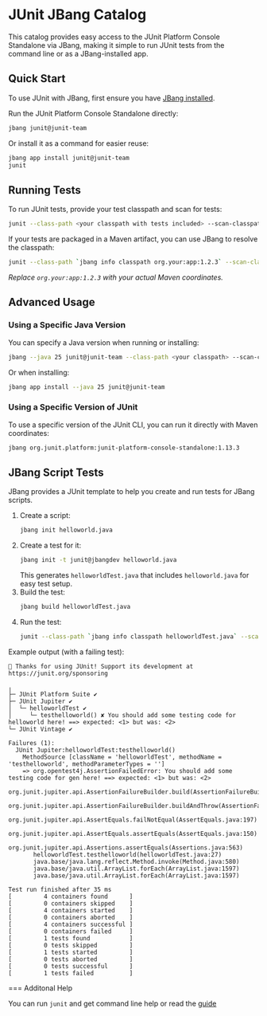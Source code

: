 # JUnit JBang Catalog

This catalog provides easy access to the JUnit Platform Console Standalone via JBang, making it simple to run JUnit tests from the command line or as a JBang-installed app.

## Quick Start

To use JUnit with JBang, first ensure you have [JBang installed](https://www.jbang.dev/download).

Run the JUnit Platform Console Standalone directly:

```sh
jbang junit@junit-team
```

Or install it as a command for easier reuse:

```sh
jbang app install junit@junit-team
junit
```

## Running Tests

To run JUnit tests, provide your test classpath and scan for tests:

```sh
junit --class-path <your classpath with tests included> --scan-classpath
```

If your tests are packaged in a Maven artifact, you can use JBang to resolve the classpath:

```sh
junit --class-path `jbang info classpath org.your:app:1.2.3` --scan-classpath
```
_Replace `org.your:app:1.2.3` with your actual Maven coordinates._

## Advanced Usage

### Using a Specific Java Version

You can specify a Java version when running or installing:

```sh
jbang --java 25 junit@junit-team --class-path <your classpath> --scan-classpath
```

Or when installing:

```sh
jbang app install --java 25 junit@junit-team
```

### Using a Specific Version of JUnit

To use a specific version of the JUnit CLI, you can run it directly with Maven coordinates:

```sh
jbang org.junit.platform:junit-platform-console-standalone:1.13.3
```

## JBang Script Tests

JBang provides a JUnit template to help you create and run tests for JBang scripts.

1. Create a script:
   ```sh
   jbang init helloworld.java
   ```
2. Create a test for it:
   ```sh
   jbang init -t junit@jbangdev helloworld.java
   ```
   This generates `helloworldTest.java` that includes `helloworld.java` for easy test setup.
3. Build the test:
   ```sh
   jbang build helloworldTest.java
   ```
4. Run the test:
   ```sh
   junit --class-path `jbang info classpath helloworldTest.java` --scan-classpath
   ```

Example output (with a failing test):

```
💚 Thanks for using JUnit! Support its development at https://junit.org/sponsoring

╷
├─ JUnit Platform Suite ✔
├─ JUnit Jupiter ✔
│  └─ helloworldTest ✔
│     └─ testhelloworld() ✘ You should add some testing code for helloworld here! ==> expected: <1> but was: <2>
└─ JUnit Vintage ✔

Failures (1):
  JUnit Jupiter:helloworldTest:testhelloworld()
    MethodSource [className = 'helloworldTest', methodName = 'testhelloworld', methodParameterTypes = '']
    => org.opentest4j.AssertionFailedError: You should add some testing code for gen here! ==> expected: <1> but was: <2>
       org.junit.jupiter.api.AssertionFailureBuilder.build(AssertionFailureBuilder.java:151)
       org.junit.jupiter.api.AssertionFailureBuilder.buildAndThrow(AssertionFailureBuilder.java:132)
       org.junit.jupiter.api.AssertEquals.failNotEqual(AssertEquals.java:197)
       org.junit.jupiter.api.AssertEquals.assertEquals(AssertEquals.java:150)
       org.junit.jupiter.api.Assertions.assertEquals(Assertions.java:563)
       helloworldTest.testhelloworld(helloworldTest.java:27)
       java.base/java.lang.reflect.Method.invoke(Method.java:580)
       java.base/java.util.ArrayList.forEach(ArrayList.java:1597)
       java.base/java.util.ArrayList.forEach(ArrayList.java:1597)

Test run finished after 35 ms
[         4 containers found      ]
[         0 containers skipped    ]
[         4 containers started    ]
[         0 containers aborted    ]
[         4 containers successful ]
[         0 containers failed     ]
[         1 tests found           ]
[         0 tests skipped         ]
[         1 tests started         ]
[         0 tests aborted         ]
[         0 tests successful      ]
[         1 tests failed          ]
```

=== Additonal Help

You can run `junit` and get command line help or read the [guide](https://docs.junit.org/current/user-guide/#running-tests-console-launcher)
